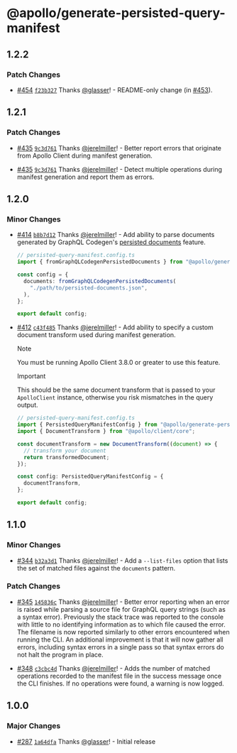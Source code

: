 # @apollo/generate-persisted-query-manifest

## 1.2.2

### Patch Changes

- [#454](https://github.com/apollographql/apollo-utils/pull/454) [`f23b327`](https://github.com/apollographql/apollo-utils/commit/f23b3278453b758f158c5bfb887855a91ce798ea) Thanks [@glasser](https://github.com/glasser)! - README-only change (in [#453](https://github.com/apollographql/apollo-utils/pull/453)).

## 1.2.1

### Patch Changes

- [#435](https://github.com/apollographql/apollo-utils/pull/435) [`9c3d761`](https://github.com/apollographql/apollo-utils/commit/9c3d761e93fff6c2c588ba41ab158152bf920935) Thanks [@jerelmiller](https://github.com/jerelmiller)! - Better report errors that originate from Apollo Client during manifest generation.

- [#435](https://github.com/apollographql/apollo-utils/pull/435) [`9c3d761`](https://github.com/apollographql/apollo-utils/commit/9c3d761e93fff6c2c588ba41ab158152bf920935) Thanks [@jerelmiller](https://github.com/jerelmiller)! - Detect multiple operations during manifest generation and report them as errors.

## 1.2.0

### Minor Changes

- [#414](https://github.com/apollographql/apollo-utils/pull/414) [`b8b7d12`](https://github.com/apollographql/apollo-utils/commit/b8b7d12693967376b47e11504ede13972e5bcef7) Thanks [@jerelmiller](https://github.com/jerelmiller)! - Add ability to parse documents generated by GraphQL Codegen's [persisted documents](https://the-guild.dev/graphql/codegen/plugins/presets/preset-client#persisted-documents) feature.

  ```ts
  // persisted-query-manifest.config.ts
  import { fromGraphQLCodegenPersistedDocuments } from "@apollo/generate-persisted-query-manifest";

  const config = {
    documents: fromGraphQLCodegenPersistedDocuments(
      "./path/to/persisted-documents.json",
    ),
  };

  export default config;
  ```

- [#412](https://github.com/apollographql/apollo-utils/pull/412) [`c43f485`](https://github.com/apollographql/apollo-utils/commit/c43f485534bc22c93c37ca513b894089c25f899c) Thanks [@jerelmiller](https://github.com/jerelmiller)! - Add ability to specify a custom document transform used during manifest generation.

  > [!NOTE]
  > You must be running Apollo Client 3.8.0 or greater to use this feature.

  > [!IMPORTANT]
  > This should be the same document transform that is passed to your `ApolloClient` instance, otherwise you risk mismatches in the query output.

  ```ts
  // persisted-query-manifest.config.ts
  import { PersistedQueryManifestConfig } from "@apollo/generate-persisted-query-manifest";
  import { DocumentTransform } from "@apollo/client/core";

  const documentTransform = new DocumentTransform((document) => {
    // transform your document
    return transformedDocument;
  });

  const config: PersistedQueryManifestConfig = {
    documentTransform,
  };

  export default config;
  ```

## 1.1.0

### Minor Changes

- [#344](https://github.com/apollographql/apollo-utils/pull/344) [`b32a3d1`](https://github.com/apollographql/apollo-utils/commit/b32a3d13aacde6372332efaa761d92087c5ac74e) Thanks [@jerelmiller](https://github.com/jerelmiller)! - Add a `--list-files` option that lists the set of matched files against the `documents` pattern.

### Patch Changes

- [#345](https://github.com/apollographql/apollo-utils/pull/345) [`145836c`](https://github.com/apollographql/apollo-utils/commit/145836c351e032e048975fc02eb90179582a5d9e) Thanks [@jerelmiller](https://github.com/jerelmiller)! - Better error reporting when an error is raised while parsing a source file for GraphQL query strings (such as a syntax error). Previously the stack trace was reported to the console with little to no identifying information as to which file caused the error. The filename is now reported similarly to other errors encountered when running the CLI. An additional improvement is that it will now gather all errors, including syntax errors in a single pass so that syntax errors do not halt the program in place.

- [#348](https://github.com/apollographql/apollo-utils/pull/348) [`c3cbc4d`](https://github.com/apollographql/apollo-utils/commit/c3cbc4dfa66ccf7645fed78a8ed249615f848ac7) Thanks [@jerelmiller](https://github.com/jerelmiller)! - Adds the number of matched operations recorded to the manifest file in the success message once the CLI finishes. If no operations were found, a warning is now logged.

## 1.0.0

### Major Changes

- [#287](https://github.com/apollographql/apollo-utils/pull/287) [`1a64dfa`](https://github.com/apollographql/apollo-utils/commit/1a64dfabc47d0d735473aecd23d540cab6737ca8) Thanks [@glasser](https://github.com/glasser)! - Initial release

